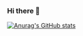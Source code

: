 ### Hi there 👋

[![Anurag's GitHub stats](https://github-readme-stats.vercel.app/api?username=BassoMC1)](https://github.com/anuraghazra/github-readme-stats)

<!--
**BassoMC1/BassoMC1** is a ✨ _special_ ✨ repository because its `README.md` (this file) appears on your GitHub profile.

Here are some ideas to get you started:

- 🔭 I’m currently working on ...
- 🌱 I’m currently learning ...
- 👯 I’m looking to collaborate on ...
- 🤔 I’m looking for help with ...
- 💬 Ask me about ...
- 📫 How to reach me: ...
- 😄 Pronouns: ...
- ⚡ Fun fact: ...
-->
